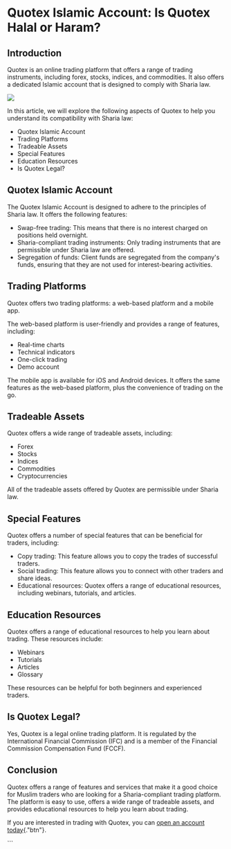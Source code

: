 # Quotex Islamic Account: Is Quotex Halal or Haram?

## Introduction

Quotex is an online trading platform that offers a range of trading
instruments, including forex, stocks, indices, and commodities. It also
offers a dedicated Islamic account that is designed to comply with
Sharia law.

[![](https://static.quotex.io/files/4_en/300_250.jpg)](https://traff.sbs/brokerqxlid)

In this article, we will explore the following aspects of Quotex to help
you understand its compatibility with Sharia law:

-   Quotex Islamic Account
-   Trading Platforms
-   Tradeable Assets
-   Special Features
-   Education Resources
-   Is Quotex Legal?

## Quotex Islamic Account

The Quotex Islamic Account is designed to adhere to the principles of
Sharia law. It offers the following features:

-   Swap-free trading: This means that there is no interest charged on
    positions held overnight.
-   Sharia-compliant trading instruments: Only trading instruments that
    are permissible under Sharia law are offered.
-   Segregation of funds: Client funds are segregated from the
    company\'s funds, ensuring that they are not used for
    interest-bearing activities.

## Trading Platforms

Quotex offers two trading platforms: a web-based platform and a mobile
app.

The web-based platform is user-friendly and provides a range of
features, including:

-   Real-time charts
-   Technical indicators
-   One-click trading
-   Demo account

The mobile app is available for iOS and Android devices. It offers the
same features as the web-based platform, plus the convenience of trading
on the go.

## Tradeable Assets

Quotex offers a wide range of tradeable assets, including:

-   Forex
-   Stocks
-   Indices
-   Commodities
-   Cryptocurrencies

All of the tradeable assets offered by Quotex are permissible under
Sharia law.

## Special Features

Quotex offers a number of special features that can be beneficial for
traders, including:

-   Copy trading: This feature allows you to copy the trades of
    successful traders.
-   Social trading: This feature allows you to connect with other
    traders and share ideas.
-   Educational resources: Quotex offers a range of educational
    resources, including webinars, tutorials, and articles.

## Education Resources

Quotex offers a range of educational resources to help you learn about
trading. These resources include:

-   Webinars
-   Tutorials
-   Articles
-   Glossary

These resources can be helpful for both beginners and experienced
traders.

## Is Quotex Legal?

Yes, Quotex is a legal online trading platform. It is regulated by the
International Financial Commission (IFC) and is a member of the
Financial Commission Compensation Fund (FCCF).

## Conclusion

Quotex offers a range of features and services that make it a good
choice for Muslim traders who are looking for a Sharia-compliant trading
platform. The platform is easy to use, offers a wide range of tradeable
assets, and provides educational resources to help you learn about
trading.

If you are interested in trading with Quotex, you can [open an account
today](\%22https://traff.sbs/brokerqxsignup\%22){."btn"}.

\`\`\`

